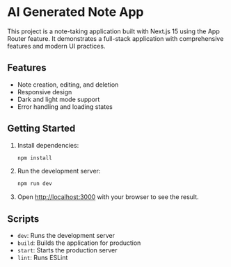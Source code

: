 # AI Generated Note App

This project is a note-taking application built with Next.js 15 using the App Router feature. It demonstrates a full-stack application with comprehensive features and modern UI practices.

## Features
- Note creation, editing, and deletion
- Responsive design
- Dark and light mode support
- Error handling and loading states

## Getting Started

1. Install dependencies:
   ```bash
   npm install
   ```

2. Run the development server:
   ```bash
   npm run dev
   ```

3. Open [http://localhost:3000](http://localhost:3000) with your browser to see the result.

## Scripts
- `dev`: Runs the development server
- `build`: Builds the application for production
- `start`: Starts the production server
- `lint`: Runs ESLint
